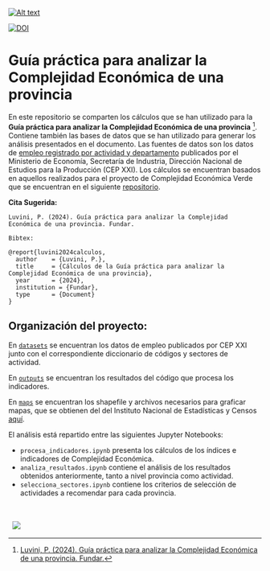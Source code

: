 [![Alt text](https://fund.ar/wp-content/uploads/2024/07/iStock-2024514092-scaled.jpg)](https://fund.ar/publicacion/guia-practica-para-analizar-la-complejidad-economica-de-una-provincia/)

[![DOI](https://zenodo.org/badge/DOI/10.5281/zenodo.13274055.svg)](https://doi.org/10.5281/zenodo.13274055)

# Guía práctica para analizar la Complejidad Económica de una provincia

En este repositorio se comparten los cálculos que se han utilizado para la **Guía práctica para analizar la Complejidad Económica de una provincia** [^1]. Contiene también las bases de datos que se han utilizado para generar los análisis presentados en el documento. Las fuentes de datos son los datos de [empleo registrado por actividad y departamento](https://datos.gob.ar/dataset/produccion-distribucion-geografica-establecimientos-productivos) publicados por el Ministerio de Economía, Secretaría de Industria, Dirección Nacional de Estudios para la Producción (CEP XXI). Los cálculos se encuentran basados en aquellos realizados para el proyecto de Complejidad Económica Verde que se encuentran en el siguiente [repositorio](https://github.com/datos-Fundar/complejidad-economica).

[^1]: [Luvini, P. (2024). Guía práctica para analizar la Complejidad Económica de una provincia. Fundar.](https://fund.ar/publicacion/guia-practica-para-analizar-la-complejidad-economica-de-una-provincia/)


**Cita Sugerida:**
```
Luvini, P. (2024). Guía práctica para analizar la Complejidad Económica de una provincia. Fundar.

Bibtex:

@report{luvini2024calculos,
  author    = {Luvini, P.},
  title     = {Cálculos de la Guía práctica para analizar la Complejidad Económica de una provincia},
  year      = {2024},
  institution = {Fundar},
  type      = {Document}
}

```

## Organización del proyecto:

En [`datasets`](./datasets/) se encuentran los datos de empleo publicados por CEP XXI junto con el correspondiente diccionario de códigos y sectores de actividad.

En [`outputs`](./outputs/) se encuentran los resultados del código que procesa los indicadores. 

En [`maps`](./maps/) se encuentran los shapefile y archivos necesarios para graficar mapas, que se obtienen del del Instituto Nacional de Estadísticas y Censos [aquí](https://www.indec.gob.ar/indec/web/Institucional-Indec-Codgeo).

El análisis está repartido entre las siguientes Jupyter Notebooks:
  - `procesa_indicadores.ipynb` presenta los cálculos de los índices e indicadores de Complejidad Económica.
  - `analiza_resultados.ipynb` contiene el análisis de los resultados obtenidos anteriormente, tanto a nivel provincia como actividad.
  - `selecciona_sectores.ipynb` contiene los criterios de selección de actividades a recomendar para cada provincia.


<div>&nbsp;</div>
<div>&nbsp;</div>
<div>
  &nbsp;
  <a href="https://fund.ar">
  <picture>
    <source media="(prefers-color-scheme: dark)" srcset="https://github.com/datos-Fundar/fundartools/assets/86327859/6ef27bf9-141f-4537-9d78-e16b80196959">
    <source media="(prefers-color-scheme: light)" srcset="https://github.com/datos-Fundar/fundartools/assets/86327859/aa8e7c72-4fad-403a-a8b9-739724b4c533">
    <img src="fund.ar"></img>
  </picture>
</a>

</div>